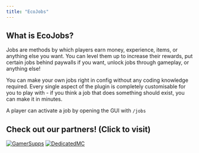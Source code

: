 ```yaml
---
title: "EcoJobs"
---
```


## What is EcoJobs?

Jobs are methods by which players earn money, experience, items, or anything else you want. You can level them up to increase their rewards, put certain jobs behind paywalls if you want, unlock jobs through gameplay, or anything else!

You can make your own jobs right in config without any coding knowledge required. Every single aspect of the plugin is completely customisable for you to play with - if you think a job that does something should exist, you can make it in minutes.

A player can activate a job by opening the GUI with `/jobs`

## Check out our partners! (Click to visit)

[![GamerSupps](https://i.imgur.com/7mFhlQO.png)](http://gamersupps.gg/discount/Auxilor?afmc=Auxilor)
[![DedicatedMC](https://i.imgur.com/x9aeH38.png)](https://dedimc.promo/Auxilor)